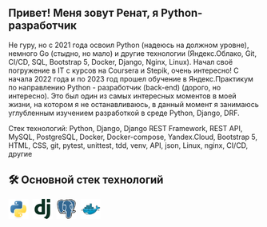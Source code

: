 ## Привет! Меня зовут Ренат, я Python-разработчик

Не гуру, но с 2021 года освоил Python (надеюсь на должном уровне), немного Go (стыдно, но мало) и другие технологии (Яндекс.Облако, Git, CI/CD, SQL, Bootstrap 5, Docker, Django, Nginx, Linux). Начал своё погружение в IT с курсов на Coursera и Stepik, очень интересно! C начала 2022 года и по 2023 год прошел обучение в Яндекс.Практикум по направлению Python - разработчик (back-end) (дорого, но интересно). Это был один из самых интересных моментов в моей жизни, на котором я не останавливаюсь, в данный момент я занимаюсь углубленным изучением разработкой в среде Python, Django, DRF.

Стек технологий: Python, Django, Django REST Framework, REST API, MySQL, PostgreSQL, Docker, Docker-compose, Yandex.Cloud, Bootstrap 5, HTML, CSS, git, pytest, unittest, tdd, venv, API, json, Linux, nginx, CI/CD, другие

## :hammer_and_wrench: Основной стек технологий
<div>
  <img src="https://github.com/devicons/devicon/blob/master/icons/python/python-original.svg" title="Java" alt="Java" width="40" height="40"/>&nbsp;
  <img src="https://github.com/devicons/devicon/blob/master/icons/django/django-plain.svg" title="React" alt="React" width="40" height="40"/>&nbsp;
  <img src="https://github.com/devicons/devicon/blob/master/icons/postgresql/postgresql-original.svg" title="Spring" alt="Spring" width="40" height="40"/>&nbsp;
  <img src="https://github.com/devicons/devicon/blob/master/icons/docker/docker-original.svg" title="Material UI" alt="Material UI" width="40" height="40"/>&nbsp;
</div>
